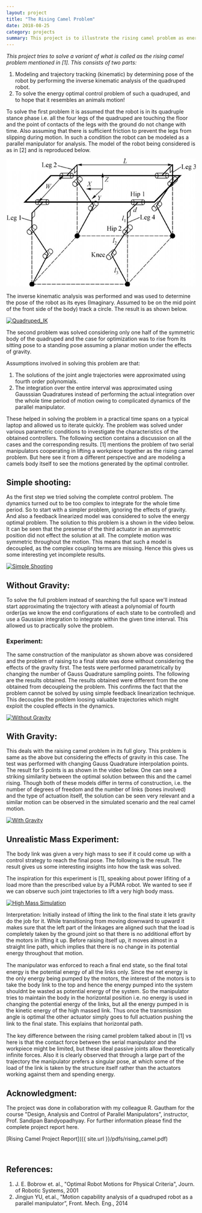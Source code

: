 ```yaml
---
layout: project
title: "The Rising Camel Problem"
date: 2018-08-25
category: projects
summary: This project is to illustrate the rising camel problem as energy optimal control of a six bar parallel manipulator. Also attempts to study the idea of power lifting in this parallel robot.
---
```


*This project tries to solve a variant of what is called as the rising camel problem mentioned in [1]. This consists of two parts:*
<ol>
<li>Modeling and trajectory tracking (kinematic) by determining pose of the robot by performing the inverse kinematic analysis of the quadruped robot.</li>
<li>To solve the energy optimal control problem of such a quadruped, and to hope that it resembles an animals motion!</li>
</ol>

To solve the first problem it is assumed that the robot is in its quadruple stance phase i.e. all the four legs of the quadruped are touching the fIoor and the point of contacts of the legs with the ground do not change with time. Also assuming that there is sufficient friction to prevent the legs from slipping during motion. In such a condition the robot can be modeled as a parallel manipulator for analysis.
The model of the robot being considered is as in [2] and is reproduced below.

![Kinematic Diagram](/images/post1/Kine_diag.jpg#center)


The inverse kinematic analysis was performed and was used to determine the pose of the robot as its eyes (Imaginary. Assumed to be on the mid point of the front side of the body) track a circle. The result is as shown below.


[![Quadruped\_IK](http://img.youtube.com/vi/FnNcy5_oiPs/0.jpg#center)](http://www.youtube.com/watch?v=FnNcy5_oiPs "Inverse Kinematics of a Quadruped Robot")

The second problem was solved considering only one half of the symmetric body of the quadruped and the case for optimization was to rise from its sitting pose to a standing pose assuming a planar motion under the effects of gravity.

Assumptions involved in solving this problem are that:

   1. The solutions of the joint angle trajectories were approximated using fourth order polynomials.
   2. The integration over the entire interval was approximated using Gausssian Quadratures instead of performing the actual integration over the whole time period of motion owing to complicated dynamics of the parallel manipulator.

These helped in solving the problem in a practical time spans on a typical laptop and allowed us to iterate quickly. The problem was solved under various parametric conditions to investigate the characteristics of the obtained controllers. The following section contains a discussion on all the cases and the corresponding results. [1] mentions the problem of two serial manipulators cooperating in lifting a workpiece together as the rising camel problem. But here see it from a different perspective and are modeling a camels body itself to see the motions generated by the optimal controller.

## Simple shooting:
As the first step we tried solving the complete control problem. The dynamics turned out to be too complex to integrate for the whole time period. So to start with a simpler problem, ignoring the effects of gravity. And also a feedback linearized model was considered to solve the energy optimal problem. The solution to this problem is a shown in the video below. It can be seen that the presense of the third actuator in an asymmetric position did not effect the solution at all. The complete motion was symmetric throughout the motion. This means that such a model is decoupled, as the complex coupling terms are missing. Hence this gives us some interesting yet incomplete results.

[![Simple Shooting](http://img.youtube.com/vi/cokGNeDEaOg/0.jpg#center)](http://www.youtube.com/watch?v=cokGNeDEaOg "Simple Shooting")


## Without Gravity:
To solve the full problem instead of searching the full space we'll instead start approximating the trajectory with atleast a polynomial of fourth order(as we know the end configurations of each state to be controlled) and use a Gaussian integration to integrate within the given time interval. This allowed us to practically solve the problem.

### Experiment:
The same construction of the manipulator as shown above was considered and the problem of raising to a final state was done without considering the effects of the gravity first. The tests were performed parametrically by changing the number of Gauss Quadrature sampling points. The following are the results obtained. The results obtained were different from the one obtained from decoupleing the problem. This confirms the fact that the problem cannot be solved by using simple feedback linearization technique. This decouples the problem loosing valuable trajectories which might exploit the coupled effects in the dynamics.

[![Without Gravity](http://img.youtube.com/vi/ZnqzUKwgiDI/0.jpg#center)](http://www.youtube.com/watch?v=ZnqzUKwgiDI "Without Gravity Simulation")

## With Gravity:
This deals with the raising camel problem in its full glory. This problem is same as the above but considering the effects of gravity in this case. The test was performed with changing Gauss Quadrature interpolation points. The result for 5 points is as shown in the video below. One can see a striking similarity between the optimal solution between this and the camel rising. Though both of these models differ in terms of construction, i.e. the number of degrees of freedom and the number of links (bones involved) and the type of actuation itself, the solution can be seen very relevant and a similar motion can be observed in the simulated scenario and the real camel motion.

[![With Gravity](http://img.youtube.com/vi/QFBQMkDUPxI/0.jpg#center)](http://www.youtube.com/watch?v=QFBQMkDUPxI "With Gravity Simulation")

## Unrealistic Mass Experiment:
 The body link was given a very high mass to see if it could come up with a control strategy to reach the final pose. The following is the result. The result gives us some interesting insights into how the task was solved.

The inspiration for this experiment is [1], speaking about power lifiting of a load more than the prescribed value by a PUMA robot. We wanted to see if we can observe such joint trajectories to lift a very high body mass.

[![High Mass Simulation](http://img.youtube.com/vi/1yM5EPx0N3g/0.jpg#center)](http://www.youtube.com/watch?v=1yM5EPx0N3g "High Mass Simulation")

Interpretation:
Initially instead of lifting the link to the final state it lets gravity do the job for it. While transitioning from moving downward to upward it makes sure that the left part of the linkages are aligned such that the load is completely taken by the ground joint so that there is no additional effort by the motors in lifting it up. Before raising itself up, it moves almost in a straight line path, which implies that there is no change in its potential energy throughout that motion.

The manipulator was enforced to reach a ﬁnal end state, so the ﬁnal total energy is the potential energy of all the links only. Since the net energy is the only energy being pumped by the motors, the interest of the motors is to take the body link to the top and hence the energy pumped into the system shouldnt be wasted as potential energy of the system. So the manipulator tries to maintain the body in the horizontal position i.e. no energy is used in changing the  potential energy of the links, but all the energy pumped in is the kinetic energy of the high massed link. Thus once the transmission angle is optimal the other actuator simply goes to full actuation pushing the link to the ﬁnal state. This explains that horizontal path.

The key difference between the rising camel problem talked about in [1] vs here is that the contact force between the serial manipulator and the workpiece might be limited, but these ideal passive joints allow theoretically infinite forces. Also it is clearly observed that through a large part of the trajectory the manipulator prefers a singular pose, at which some of the load of the link is taken by the structure itself rather than the actuators working against them and spending energy.


## Acknowledgment:
The project was done in collaboration with my colleague R. Gautham for the course "Design, Analysis and Control of Parallel Manipulators", instructor, Prof. Sandipan Bandyopadhyay. For further information please find the complete project report here.

[Rising Camel Project Report]({{ site.url }}/pdfs/rising_camel.pdf)

<br>

## **References**:
1. J. E. Bobrow et. al., "Optimal Robot Motions for Physical Criteria", Journ. of Robotic Systems, 2001
2. Jingjun YU, et.al., ”Motion capability analysis of a quadruped robot as a parallel manipulator”, Front. Mech. Eng., 2014
